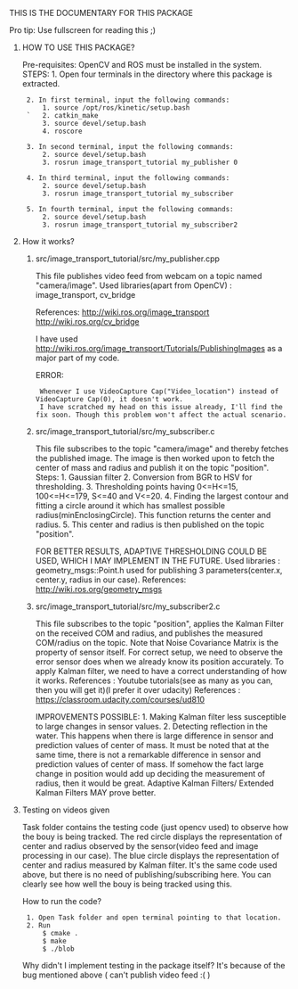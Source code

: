 THIS IS THE DOCUMENTARY FOR THIS PACKAGE

Pro tip: Use fullscreen for reading this ;)

1. HOW TO USE THIS PACKAGE?

	Pre-requisites: OpenCV and ROS must be installed in the system.
	STEPS:
		1. Open four terminals in the directory where this package is extracted.
		

		2. In first terminal, input the following commands:
			1. source /opt/ros/kinetic/setup.bash
		`	2. catkin_make
			3. source devel/setup.bash
			4. roscore
		
		3. In second terminal, input the following commands:
			2. source devel/setup.bash
			3. rosrun image_transport_tutorial my_publisher 0

		4. In third terminal, input the following commands:
			2. source devel/setup.bash
			3. rosrun image_transport_tutorial my_subscriber

		5. In fourth terminal, input the following commands:
			2. source devel/setup.bash
			3. rosrun image_transport_tutorial my_subscriber2 





2. How it works?
	
	1. src/image_transport_tutorial/src/my_publisher.cpp 
		
		This file publishes video feed from webcam on a topic named "camera/image".
		Used libraries(apart from OpenCV) : image_transport, cv_bridge
		
		References: 
			http://wiki.ros.org/image_transport
			http://wiki.ros.org/cv_bridge
			
		I have used http://wiki.ros.org/image_transport/Tutorials/PublishingImages as a major part of my code.
		

		ERROR: 
			
			Whenever I use VideoCapture Cap("Video_location") instead of VideoCapture Cap(0), it doesn't work. 
			I have scratched my head on this issue already, I'll find the fix soon. Though this problem won't affect the actual scenario.

	2. src/image_transport_tutorial/src/my_subscriber.c
		
		This file subscribes to the topic "camera/image" and thereby fetches the published image.
		The image is then worked upon to fetch the center of mass and radius and publish it on the topic "position".
		Steps:
			1. Gaussian filter
			2. Conversion from BGR to HSV for thresholding.
			3. Thresholding points having 0<=H<=15, 100<=H<=179, S<=40 and V<=20.
			4. Finding the largest contour and fitting a circle around it which has smallest possible radius(minEnclosingCircle). This function returns the center and radius.
			5. This center and radius is then published on the topic "position".
			
		FOR BETTER RESULTS, ADAPTIVE THRESHOLDING COULD BE USED, WHICH I MAY IMPLEMENT IN THE FUTURE.
		Used libraries : geometry_msgs::Point.h used for publishing 3 parameters(center.x, center.y, radius in our case).
		References: 
			http://wiki.ros.org/geometry_msgs
		
	
	3. src/image_transport_tutorial/src/my_subscriber2.c

		This file subscribes to the topic "position", applies the Kalman Filter on the received COM and radius, and publishes the measured COM/radius on the topic. 
		Note that Noise Covariance Matrix is the property of sensor itself. For correct setup, we need to observe the error sensor does when we already know its position accurately.
		To apply Kalman filter, we need to have a correct understanding of how it works.
		References : Youtube tutorials(see as many as you can, then you will get it)(I prefer it over udacity)
		References : https://classroom.udacity.com/courses/ud810 

		IMPROVEMENTS POSSIBLE:
			1. Making Kalman filter less susceptible to large changes in sensor values.
			2. Detecting reflection in the water. This happens when there is large difference in sensor and prediction values of center of mass. It must be noted that at the same time, there is not a remarkable difference in sensor and prediction values of center of mass. If somehow the fact large change in position would add up deciding the measurement of radius, then it would be great. 
			Adaptive Kalman Filters/ Extended Kalman Filters MAY prove better.


3. Testing on videos given

	Task folder contains the testing code (just opencv used) to observe how the bouy is being tracked.
	The red circle displays the representation of center and radius observed by the sensor(video feed and image processing in our case).
	The blue circle displays the representation of center and radius measured by Kalman filter. 
	It's the same code used above, but there is no need of publishing/subscribing here.
	You can clearly see how well the bouy is being tracked using this.
	
	How to run the code?
	

		1. Open Task folder and open terminal pointing to that location.
		2. Run 
			$ cmake .
			$ make
			$ ./blob

	Why didn't I implement testing in the package itself?
		It's because of the bug mentioned above     (           can't publish video feed :(            )
				
	
  
